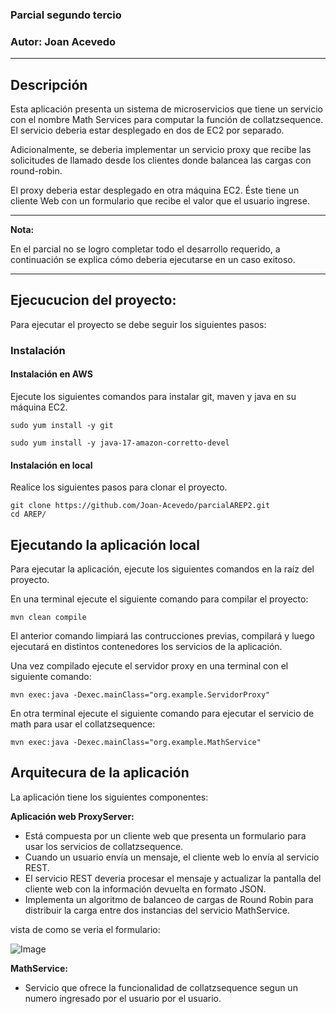 ### Parcial segundo tercio

### Autor: Joan Acevedo

---

## Descripción

Esta aplicación presenta un sistema de microservicios que tiene un servicio con el nombre Math Services para computar la función de collatzsequence. El servicio deberia estar desplegado en dos de EC2 por separado. 

Adicionalmente, se  deberia implementar un servicio proxy que recibe las solicitudes de llamado desde los clientes donde balancea las cargas con round-robin. 

El proxy deberia estar desplegado en otra máquina EC2. Éste tiene un cliente Web con un formulario que recibe el valor que el usuario ingrese.

---

**Nota:**

En el parcial no se logro completar todo el desarrollo requerido, a continuación se explica cómo deberia ejecutarse en un caso exitoso.

---

## Ejecucucion del proyecto:

Para ejecutar el proyecto se debe seguir los siguientes pasos:

### Instalación

#### Instalación en AWS

Ejecute los siguientes comandos para instalar git, maven y java en su máquina EC2.

```ssh
sudo yum install -y git
```

```ssh
sudo yum install -y java-17-amazon-corretto-devel
```

#### Instalación en local 

Realice los siguientes pasos para clonar el proyecto.

```ssh
git clone https://github.com/Joan-Acevedo/parcialAREP2.git
cd AREP/
```

## Ejecutando la aplicación local 

Para ejecutar la aplicación, ejecute los siguientes comandos en la raíz del proyecto.

En una terminal ejecute el siguiente comando para compilar el proyecto:

```ssh
mvn clean compile
```

El anterior comando limpiará las contrucciones previas, compilará y luego ejecutará en distintos contenedores los servicios de la aplicación.

Una vez compilado ejecute el servidor proxy en una terminal con el siguiente comando:

```ssh
mvn exec:java -Dexec.mainClass="org.example.ServidorProxy"
```

En otra terminal ejecute el siguiente comando para ejecutar el servicio de math para usar el collatzsequence:

```ssh
mvn exec:java -Dexec.mainClass="org.example.MathService"
```


## Arquitecura de la aplicación 

La aplicación tiene los siguientes componentes:

**Aplicación web ProxyServer:**

- Está compuesta por un cliente web que presenta un formulario para usar los servicios de collatzsequence.
- Cuando un usuario envía un mensaje, el cliente web lo envía al servicio REST.
- El servicio REST deveria procesar el mensaje y actualizar la pantalla del cliente web con la información devuelta en formato JSON.
- Implementa un algoritmo de balanceo de cargas de Round Robin para distribuir la carga entre dos instancias del servicio MathService.

vista de como se veria el formulario:

![Image](https://github.com/user-attachments/assets/3ce25a2c-1448-40b3-9093-2670265d75f3)

**MathService:**

- Servicio que ofrece la funcionalidad de collatzsequence segun un numero ingresado por el usuario por el usuario.


